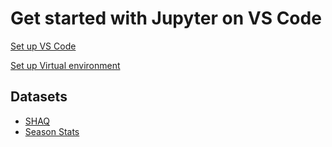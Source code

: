 # Get started with Jupyter on VS Code

[Set up VS Code](https://code.visualstudio.com/docs/datascience/jupyter-notebooks#_data-science-profile-template)

[Set up Virtual environment](https://www.freecodecamp.org/news/how-to-setup-virtual-environments-in-python/)


## Datasets

- [SHAQ](https://www.dolthub.com/repositories/dolthub/SHAQ/data/main/player_season_stat_totals)
- [Season Stats](https://www.kaggle.com/datasets/drgilermo/nba-players-stats?resource=download&select=Seasons_Stats.csv)